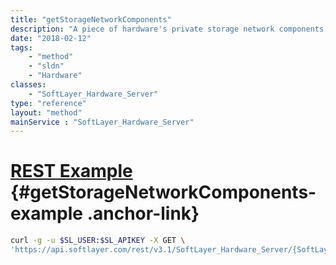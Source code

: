 ```yaml
---
title: "getStorageNetworkComponents"
description: "A piece of hardware's private storage network components. [Deprecated]"
date: "2018-02-12"
tags:
    - "method"
    - "sldn"
    - "Hardware"
classes:
    - "SoftLayer_Hardware_Server"
type: "reference"
layout: "method"
mainService : "SoftLayer_Hardware_Server"
---
```


# [REST Example](#getStorageNetworkComponents-example) <a href="/article/rest/"><i class="fas fa-question"></i></a> {#getStorageNetworkComponents-example .anchor-link} 
```bash
curl -g -u $SL_USER:$SL_APIKEY -X GET \
'https://api.softlayer.com/rest/v3.1/SoftLayer_Hardware_Server/{SoftLayer_Hardware_ServerID}/getStorageNetworkComponents'
```
